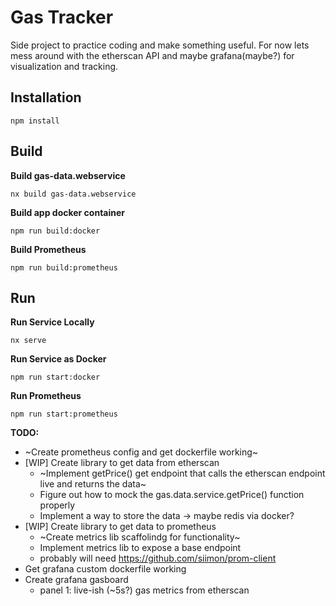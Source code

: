 # Gas Tracker

Side project to practice coding and make something useful. For now lets mess around with the etherscan API and maybe grafana(maybe?) for visualization and tracking.

## Installation

```
npm install
```

## Build

**Build gas-data.webservice**

```
nx build gas-data.webservice
```

**Build app docker container**

```
npm run build:docker
```

**Build Prometheus**

```
npm run build:prometheus
```

## Run

**Run Service Locally**

```
nx serve
```

**Run Service as Docker**

```
npm run start:docker
```

**Run Prometheus**

```
npm run start:prometheus
```

**TODO:**

- ~Create prometheus config and get dockerfile working~
- [WIP] Create library to get data from etherscan
  - ~Implement getPrice() get endpoint that calls the etherscan endpoint live and returns the data~
  - Figure out how to mock the gas.data.service.getPrice() function properly
  - Implement a way to store the data -> maybe redis via docker?
- [WIP] Create library to get data to prometheus
  - ~Create metrics lib scaffolindg for functionality~
  - Implement metrics lib to expose a base endpoint
  - probably will need https://github.com/siimon/prom-client
- Get grafana custom dockerfile working
- Create grafana gasboard
  - panel 1: live-ish (~5s?) gas metrics from etherscan
